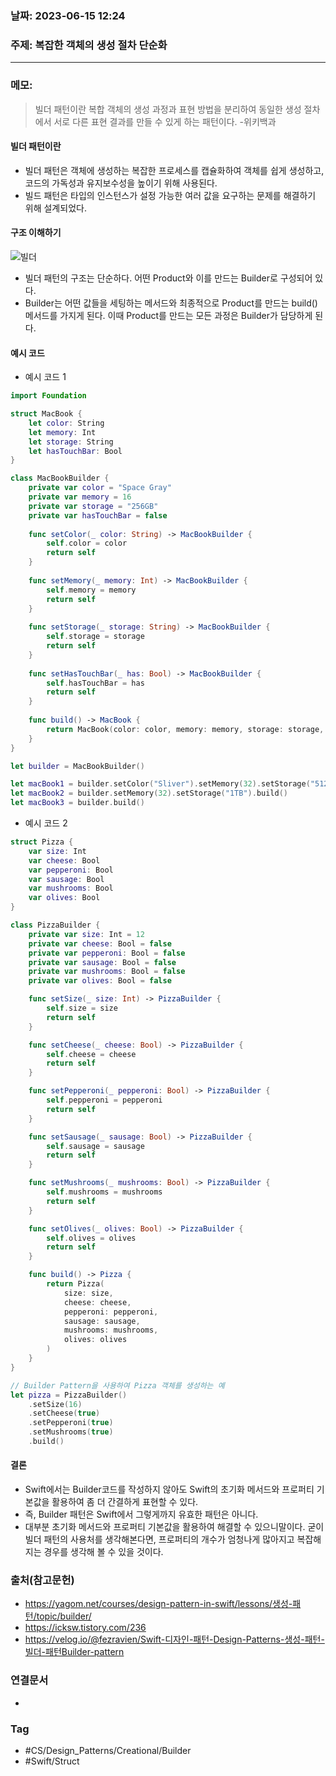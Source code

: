 ### 날짜: 2023-06-15 12:24

### 주제: 복잡한 객체의 생성 절차 단순화
---
### 메모: 
> 빌더 패턴이란 복합 객체의 생성 과정과 표현 방법을 분리하여 동일한 생성 절차에서 서로 다른 표현 결과를 만들 수 있게 하는 패턴이다. -위키백과
#### 빌더 패턴이란
- 빌더 패턴은 객체에 생성하는 복잡한 프로세스를 캡슐화하여 객체를 쉽게 생성하고, 코드의 가독성과 유지보수성을 높이기 위해 사용된다. 
- 빌드 패턴은 타입의 인스턴스가 설정 가능한 여러 값을 요구하는 문제를 해결하기 위해 설계되었다. 
#### 구조 이해하기 
![빌더](https://user-images.githubusercontent.com/73867548/159396454-10299cea-3cf0-4a9c-adf0-d1e232b0044e.jpg)
- 빌더 패턴의 구조는 단순하다. 어떤 Product와 이를 만드는 Builder로 구성되어 있다. 
- Builder는 어떤 값들을 세팅하는 메서드와 최종적으로 Product를 만드는 build() 메서드를 가지게 된다. 이때 Product를 만드는 모든 과정은 Builder가 담당하게 된다. 
#### 예시 코드 
- 예시 코드 1 
``` swift 
import Foundation

struct MacBook {
    let color: String
    let memory: Int
    let storage: String
    let hasTouchBar: Bool
}

class MacBookBuilder {
    private var color = "Space Gray"
    private var memory = 16
    private var storage = "256GB"
    private var hasTouchBar = false
    
    func setColor(_ color: String) -> MacBookBuilder {
        self.color = color
        return self
    }
    
    func setMemory(_ memory: Int) -> MacBookBuilder {
        self.memory = memory
        return self
    }
    
    func setStorage(_ storage: String) -> MacBookBuilder {
        self.storage = storage
        return self
    }
    
    func setHasTouchBar(_ has: Bool) -> MacBookBuilder {
        self.hasTouchBar = has
        return self
    }
    
    func build() -> MacBook {
        return MacBook(color: color, memory: memory, storage: storage, hasTouchBar: hasTouchBar)
    }
}

let builder = MacBookBuilder()

let macBook1 = builder.setColor("Sliver").setMemory(32).setStorage("512GB").setHasTouchBar(true).build()
let macBook2 = builder.setMemory(32).setStorage("1TB").build()
let macBook3 = builder.build()
```
- 예시 코드 2 
``` swift 
struct Pizza {
    var size: Int
    var cheese: Bool
    var pepperoni: Bool
    var sausage: Bool
    var mushrooms: Bool
    var olives: Bool
}

class PizzaBuilder {
    private var size: Int = 12
    private var cheese: Bool = false
    private var pepperoni: Bool = false
    private var sausage: Bool = false
    private var mushrooms: Bool = false
    private var olives: Bool = false

    func setSize(_ size: Int) -> PizzaBuilder {
        self.size = size
        return self
    }

    func setCheese(_ cheese: Bool) -> PizzaBuilder {
        self.cheese = cheese
        return self
    }

    func setPepperoni(_ pepperoni: Bool) -> PizzaBuilder {
        self.pepperoni = pepperoni
        return self
    }

    func setSausage(_ sausage: Bool) -> PizzaBuilder {
        self.sausage = sausage
        return self
    }

    func setMushrooms(_ mushrooms: Bool) -> PizzaBuilder {
        self.mushrooms = mushrooms
        return self
    }

    func setOlives(_ olives: Bool) -> PizzaBuilder {
        self.olives = olives
        return self
    }

    func build() -> Pizza {
        return Pizza(
            size: size,
            cheese: cheese,
            pepperoni: pepperoni,
            sausage: sausage,
            mushrooms: mushrooms,
            olives: olives
        )
    }
}

// Builder Pattern을 사용하여 Pizza 객체를 생성하는 예
let pizza = PizzaBuilder()
    .setSize(16)
    .setCheese(true)
    .setPepperoni(true)
    .setMushrooms(true)
    .build()
```
#### 결론 
- Swift에서는 Builder코드를 작성하지 않아도 Swift의 초기화 메서드와 프로퍼티 기본값을 활용하여 좀 더 간결하게 표현할 수 있다. 
- 즉, Builder 패턴은 Swift에서 그렇게까지 유효한 패턴은 아니다. 
- 대부분 초기화 메서드와 프로퍼티 기본값을 활용하여 해결할 수 있으니말이다. 굳이 빌더 패턴의 사용처를 생각해본다면, 프로퍼티의 개수가 엄청나게 많아지고 복잡해지는 경우를 생각해 볼 수 있을 것이다. 

### 출처(참고문헌) 
- https://yagom.net/courses/design-pattern-in-swift/lessons/생성-패턴/topic/builder/
- https://icksw.tistory.com/236
- https://velog.io/@fezravien/Swift-디자인-패턴-Design-Patterns-생성-패턴-빌더-패턴Builder-pattern
  
### 연결문서 
- 

### Tag
- #CS/Design_Patterns/Creational/Builder
- #Swift/Struct 